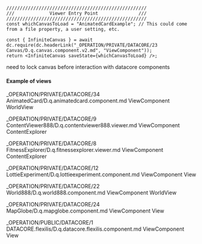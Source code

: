 




```datacorejsx
////////////////////////////////////////////////////
///             Viewer Entry Point               ///
////////////////////////////////////////////////////
const whichCanvasToLoad = "AnimatedCardExample"; // This could come from a file property, a user setting, etc.

const { InfiniteCanvas } = await dc.require(dc.headerLink("_OPERATION/PRIVATE/DATACORE/23 Canvas/D.q.canvas.component.v2.md", "ViewComponent"));
return <InfiniteCanvas saveState={whichCanvasToLoad} />;

```



need to lock canvas before interaction with datacore components


#### Example of views




_OPERATION/PRIVATE/DATACORE/34 AnimatedCard/D.q.animatedcard.component.md
ViewComponent
WorldView

_OPERATION/PRIVATE/DATACORE/9 ContentViewer888/D.q.contentviewer888.viewer.md
ViewComponent
ContentExplorer


_OPERATION/PRIVATE/DATACORE/8 FitnessExplorer/D.q.fitnessexplorer.viewer.md
ViewComponent
ContentExplorer


_OPERATION/PRIVATE/DATACORE/12 LottieExperiment/D.q.lottieexperiment.component.md
ViewComponent
View

_OPERATION/PRIVATE/DATACORE/22 World888/D.q.world888.component.md
ViewComponent
WorldView

_OPERATION/PRIVATE/DATACORE/24 MapGlobe/D.q.mapglobe.component.md
ViewComponent
View

_OPERATION/PUBLIC/DATACORE/1 DATACORE.flexilis/D.q.datacore.flexilis.component.md
ViewComponent
View
